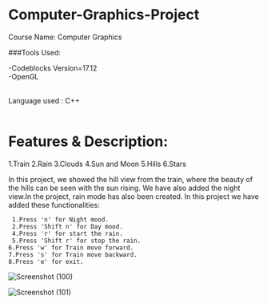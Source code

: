<h1> Computer-Graphics-Project</h1>
Course Name: Computer Graphics

###Tools Used:

-Codeblocks Version=17.12<br>
-OpenGL

<br>
Language used : C++<br>

<br>
<h1>
Features & Description:
  </h1>

1.Train
2.Rain
3.Clouds
4.Sun and Moon
5.Hills
6.Stars


In this project, we showed the hill view from the train, where the beauty of the hills can be seen with the sun rising. We have also added the night view.In the project, rain mode has also been created.
In this project we have added these functionalities:

     1.Press 'n' for Night mood.
     2.Press 'Shift n' for Day mood.
     4.Press 'r' for start the rain.
     5.Press 'Shift r' for stop the rain.
    6.Press 'w' for Train move forward.
    7.Press 's' for Train move backward.
    8.Press 'e' for exit.
![Screenshot (100)](https://user-images.githubusercontent.com/76652122/186083163-45072a4f-5258-429b-b24c-b0a14aa32458.png)


![Screenshot (101)](https://user-images.githubusercontent.com/76652122/186088390-e588fa88-af8d-436a-8d0d-9627966b965d.png)
